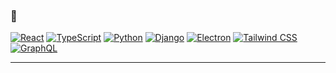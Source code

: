 ### 💜

[![React](https://img.shields.io/badge/react-61dafb?logo=react&style=for-the-badge&logoColor=black)](https://reactjs.org/)
[![TypeScript](https://img.shields.io/badge/TypeScript-3178c6?logo=typescript&style=for-the-badge&logoColor=white)](https://www.typescriptlang.org/)
[![Python](https://img.shields.io/badge/python-ffd343?logo=python&style=for-the-badge&logoColor=gray)](https://www.python.org/)
[![Django](https://img.shields.io/badge/django-white?logo=django&style=for-the-badge&logoColor=gray)](https://www.djangoproject.com/)
[![Electron](https://img.shields.io/badge/electron-9feaf9?logo=electron&style=for-the-badge&logoColor=gray)](https://www.electronjs.org/)
[![Tailwind CSS](https://img.shields.io/badge/tailwind%20css-09B4D5?logo=tailwind-css&style=for-the-badge&logoColor=white)](https://www.electronjs.org/)
[![GraphQL](https://img.shields.io/badge/grapghql-e535ab?logo=graphql&style=for-the-badge&logoColor=white)](https://graphql.org/)

<hr />
